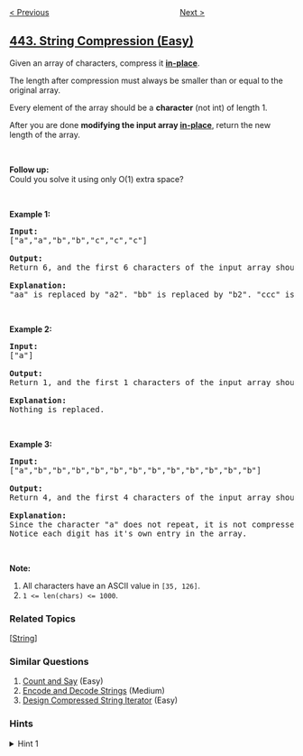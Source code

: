<!--|This file generated by command(leetcode description); DO NOT EDIT.    |-->
<!--+----------------------------------------------------------------------+-->
<!--|@author    openset <openset.wang@gmail.com>                           |-->
<!--|@link      https://github.com/openset                                 |-->
<!--|@home      https://github.com/openset/leetcode                        |-->
<!--+----------------------------------------------------------------------+-->

[< Previous](https://github.com/openset/leetcode/tree/master/problems/find-all-duplicates-in-an-array "Find All Duplicates in an Array")
　　　　　　　　　　　　　　　　
[Next >](https://github.com/openset/leetcode/tree/master/problems/sequence-reconstruction "Sequence Reconstruction")

## [443. String Compression (Easy)](https://leetcode.com/problems/string-compression "压缩字符串")

<p>Given an array of characters, compress it <a href="https://en.wikipedia.org/wiki/In-place_algorithm" target="_blank"><b>in-place</b></a>.</p>

<p>The length after compression must always be smaller than or equal to the original array.</p>

<p>Every element of the array should be a <b>character</b> (not int) of length 1.</p>

<p>After you are done <b>modifying the input array <a href="https://en.wikipedia.org/wiki/In-place_algorithm" target="_blank">in-place</a></b>, return the new length of the array.</p>
&nbsp;

<p><b>Follow up:</b><br />
Could you solve it using only O(1) extra space?</p>
&nbsp;

<p><b>Example 1:</b></p>

<pre>
<b>Input:</b>
[&quot;a&quot;,&quot;a&quot;,&quot;b&quot;,&quot;b&quot;,&quot;c&quot;,&quot;c&quot;,&quot;c&quot;]

<b>Output:</b>
Return 6, and the first 6 characters of the input array should be: [&quot;a&quot;,&quot;2&quot;,&quot;b&quot;,&quot;2&quot;,&quot;c&quot;,&quot;3&quot;]

<b>Explanation:</b>
&quot;aa&quot; is replaced by &quot;a2&quot;. &quot;bb&quot; is replaced by &quot;b2&quot;. &quot;ccc&quot; is replaced by &quot;c3&quot;.
</pre>

<p>&nbsp;</p>

<p><b>Example 2:</b></p>

<pre>
<b>Input:</b>
[&quot;a&quot;]

<b>Output:</b>
Return 1, and the first 1 characters of the input array should be: [&quot;a&quot;]

<b>Explanation:</b>
Nothing is replaced.
</pre>

<p>&nbsp;</p>

<p><b>Example 3:</b></p>

<pre>
<b>Input:</b>
[&quot;a&quot;,&quot;b&quot;,&quot;b&quot;,&quot;b&quot;,&quot;b&quot;,&quot;b&quot;,&quot;b&quot;,&quot;b&quot;,&quot;b&quot;,&quot;b&quot;,&quot;b&quot;,&quot;b&quot;,&quot;b&quot;]

<b>Output:</b>
Return 4, and the first 4 characters of the input array should be: [&quot;a&quot;,&quot;b&quot;,&quot;1&quot;,&quot;2&quot;].

<b>Explanation:</b>
Since the character &quot;a&quot; does not repeat, it is not compressed. &quot;bbbbbbbbbbbb&quot; is replaced by &quot;b12&quot;.
Notice each digit has it&#39;s own entry in the array.
</pre>

<p>&nbsp;</p>

<p><b>Note:</b></p>

<ol>
	<li>All characters have an ASCII value in <code>[35, 126]</code>.</li>
	<li><code>1 &lt;= len(chars) &lt;= 1000</code>.</li>
</ol>

### Related Topics
  [[String](https://github.com/openset/leetcode/tree/master/tag/string/README.md)]

### Similar Questions
  1. [Count and Say](https://github.com/openset/leetcode/tree/master/problems/count-and-say) (Easy)
  1. [Encode and Decode Strings](https://github.com/openset/leetcode/tree/master/problems/encode-and-decode-strings) (Medium)
  1. [Design Compressed String Iterator](https://github.com/openset/leetcode/tree/master/problems/design-compressed-string-iterator) (Easy)

### Hints
<details>
<summary>Hint 1</summary>
How do you know if you are at the end of a consecutive group of characters?
</details>
